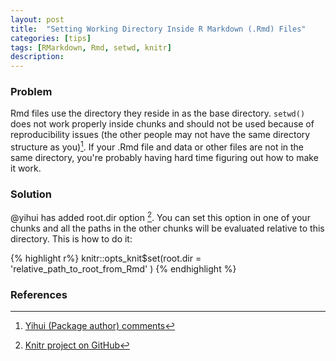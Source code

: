 ```yaml
---
layout: post
title:  "Setting Working Directory Inside R Markdown (.Rmd) Files"
categories: [tips]
tags: [RMarkdown, Rmd, setwd, knitr]
description:
---
```

### Problem

Rmd files use the directory they reside in as the base directory. `setwd()` does not work properly inside chunks and should not be used because of reproducibility issues (the other people may not have the same directory structure as you)[^1]. If your .Rmd file and data or other files are not in the same directory, you're probably having hard time figuring out how to make it work.

### Solution
@yihui has added root.dir option [^2]. You can set this option in one of your chunks and all the paths in the other chunks will be evaluated relative to this directory. This is how to do it:
 
{% highlight r%}
knitr::opts_knit$set(root.dir = 'relative_path_to_root_from_Rmd' )
{% endhighlight %}

### References

[^1]: [Yihui (Package author) comments](https://groups.google.com/forum/#!topic/knitr/knM0VWoexT0)
[^2]: [Knitr project on GitHub](https://github.com/yihui/knitr/issues/277)

